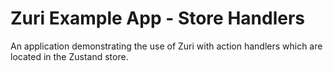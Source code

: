 # Zuri Example App - Store Handlers

An application demonstrating the use of Zuri with action handlers which are located in the Zustand store.
